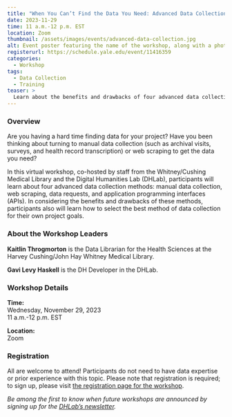 ```yaml
---
title: "When You Can’t Find the Data You Need: Advanced Data Collection Methods"
date: 2023-11-29
time: 11 a.m.-12 p.m. EST
location: Zoom
thumbnail: /assets/images/events/advanced-data-collection.jpg
alt: Event poster featuring the name of the workshop, along with a photograph of a section of a computer keyboard and a finger pressing a key labeled "API."
registerurl: https://schedule.yale.edu/event/11416359
categories:
  - Workshop
tags:
  - Data Collection
  - Training
teaser: >
  Learn about the benefits and drawbacks of four advanced data collection methods -- manual data collection, web scraping, data requests, and application programming interfaces (APIs) -- at this virtual workshop, co-hosted by Kaitlin Throgmorton (Cushing/Whitney Medical Library) and Gavi Levy Haskell (DHLab).
---
```


### Overview
Are you having a hard time finding data for your project? Have you been thinking about turning to manual data collection (such as archival visits, surveys, and health record transcription) or web scraping to get the data you need?  

In this virtual workshop, co-hosted by staff from the Whitney/Cushing Medical Library and the Digital Humanities Lab (DHLab), participants will learn about four advanced data collection methods: manual data collection, web scraping, data requests, and application programming interfaces (APIs). In considering the benefits and drawbacks of these methods, participants also will learn how to select the best method of data collection for their own project goals.  

### About the Workshop Leaders
**Kaitlin Throgmorton** is the Data Librarian for the Health Sciences at the Harvey Cushing/John Hay Whitney Medical Library.
  
**Gavi Levy Haskell** is the DH Developer in the DHLab.  

### Workshop Details
**Time:**  
Wednesday, November 29, 2023  
11 a.m.-12 p.m. EST  

**Location:**  
Zoom  

### Registration
All are welcome to attend! Participants do not need to have data expertise or prior experience with this topic. Please note that registration is required; to sign up, please visit <a href='https://schedule.yale.edu/event/11416359' target='_blank'>the registration page for the workshop</a>.  
  
*Be among the first to know when future workshops are announced by signing up for the <a href='https://subscribe.yale.edu/browse?search=digital+humanities' target='_blank'>DHLab’s newsletter</a>.*
